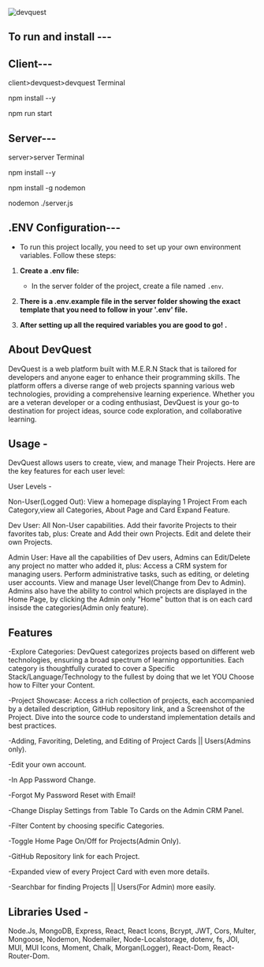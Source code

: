 

![devquest](https://github.com/YoungShap/devquest/assets/134366277/3a297fd8-0bdd-47d7-a02d-df013a4ba823)




To run and install --- 
-
Client---
-
client>devquest>devquest Terminal


npm install --y


npm run start


Server---
-
server>server Terminal 


npm install --y

npm install -g nodemon

nodemon ./server.js


.ENV Configuration--- 
-
- To run this project locally, you need to set up your own environment variables. Follow these steps:

1. **Create a .env file:**
   - In the server folder of the project, create a file named `.env`.

2. **There is a .env.example file in the server folder showing the exact template that you need to follow in your '.env' file.**

3. **After setting up all the required variables you are good to go! .**


About DevQuest
-
DevQuest is a web platform built with M.E.R.N Stack that is tailored for developers and anyone eager to enhance their programming skills.
The platform offers a diverse range of web projects spanning various web technologies, providing a comprehensive learning experience.
Whether you are a veteran developer or a coding enthusiast, DevQuest is your go-to destination for project ideas, source code exploration, and collaborative learning.


Usage -
-
DevQuest allows users to create, view, and manage Their Projects. Here are the key features for each user level:

User Levels -

Non-User(Logged Out): 
View a homepage displaying 1 Project From each Category,view all Categories, About Page and Card Expand Feature.

Dev User:
All Non-User capabilities.
Add their favorite Projects to their favorites tab, plus:
Create and Add their own Projects.
Edit and delete their own Projects.

Admin User:
Have all the capabilities of Dev users, Admins can Edit/Delete any project no matter who added it, plus:
Access a CRM system for managing users.
Perform administrative tasks, such as editing, or deleting user accounts.
View and manage User level(Change from Dev to Admin).
Admins also have the ability to control which projects are displayed in the Home Page,
by clicking the Admin only "Home" button that is on each card insisde the categories(Admin only feature).


Features
-
-Explore Categories: DevQuest categorizes projects based on different web technologies, ensuring a broad spectrum of learning opportunities.
 Each category is thoughtfully curated to cover a Specific Stack/Language/Technology to the fullest by doing that we let YOU Choose how to Filter your Content.

-Project Showcase: Access a rich collection of projects, each accompanied by a detailed description, GitHub repository link, and a Screenshot of the Project.
Dive into the source code to understand implementation details and best practices.

-Adding,   Favoriting,   Deleting,   and Editing of Project Cards || Users(Admins only).

-Edit your own account.

-In App Password Change.

-Forgot My Password Reset with Email!

-Change Display Settings from Table To Cards on the Admin CRM Panel.

-Filter Content by choosing specific Categories.

-Toggle Home Page On/Off for Projects(Admin Only). 

-GitHub Repository link for each Project. 

-Expanded view of every Project Card with even more details.

-Searchbar for finding Projects || Users(For Admin) more easily.


Libraries Used - 
-
Node.Js,
MongoDB,
Express,
React,
React Icons,
Bcrypt,
JWT,
Cors,
Multer,
Mongoose,
Nodemon,
Nodemailer,
Node-Localstorage,
dotenv,
fs,
JOI,
MUI,
MUI Icons,
Moment,
Chalk,
Morgan(Logger),
React-Dom,
React-Router-Dom.


